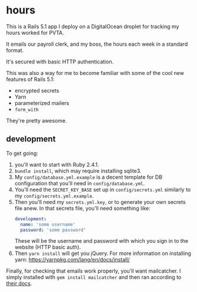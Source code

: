 # hours

This is a Rails 5.1 app I deploy on a DigitalOcean droplet for tracking my hours worked for PVTA.

It emails our payroll clerk, and my boss, the hours each week in a standard format.

It's secured with basic HTTP authentication.

This was also a way for me to become familiar with some of the cool new features of Rails 5.1:

+ encrypted secrets
+ Yarn
+ parameterized mailers
+ `form_with`

They're pretty awesome.

## development

To get going:

1. you'll want to start with Ruby 2.4.1.
1. `bundle install`, which may require installing sqlite3.
1. My `config/database.yml.example` is a decent template for DB configuration that you'll need in `config/database.yml`.
1. You'll need the `SECRET_KEY_BASE` set up in `config/secrets.yml` similarly to my `config/secrets.yml.example`.
1. Then you'll need my `secrets.yml.key`, or to generate your own secrets file anew. In that secrets file, you'll need something like:
    ```yml
    development:
      name: 'some username'
      password: 'some password'
    ```
    These will be the username and password with which you sign in to the website (HTTP basic auth).
1. Then `yarn install` will get you jQuery.
    For more information on installing yarn: https://yarnpkg.com/lang/en/docs/install/

Finally, for checking that emails work properly, you'll want mailcatcher.
I simply installed with `gem install mailcatcher` and then ran according to [their docs](https://mailcatcher.me/).
